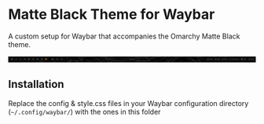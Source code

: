 # Matte Black Theme for Waybar

A custom setup for Waybar that accompanies the Omarchy Matte Black theme.

![Waybar Matte Black Theme](../images/waybar-matte-black.png)

## Installation

Replace the config & style.css files in your Waybar configuration directory (`~/.config/waybar/`) with the ones in this folder
